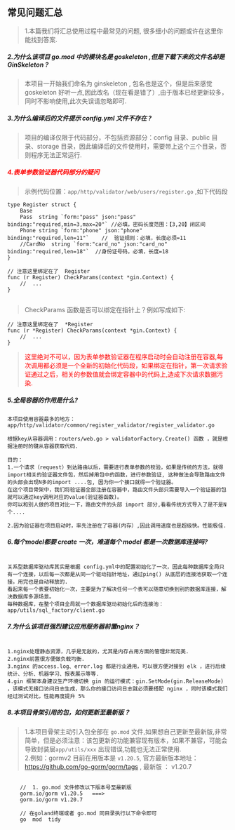 ##  常见问题汇总
> 1.本篇我们将汇总使用过程中最常见的问题, 很多细小的问题或许在这里你能找到答案.

#####  2.为什么该项目 go.mod 中的模块名是 goskeleton ,但是下载下来的文件名却是 GinSkeleton ?
>   本项目一开始我们命名为 ginskeleton , 包名也是这个，但是后来感觉 goskeleton 好听一点,因此改名（现在看是错了）,由于版本已经更新较多，同时不影响使用,此次失误请忽略即可.  

#####  3.为什么编译后的文件提示 config.yml 文件不存在 ?  
>   项目的编译仅限于代码部分，不包括资源部分：config 目录、public 目录、storage 目录，因此编译后的文件使用时，需要带上这个三个目录，否则程序无法正常运行.    

#####  <font color='red'>4.表单参数验证器代码部分的疑问</font>      
>   示例代码位置：`app/http/validator/web/users/register.go`  ,如下代码段  
```code 
type Register struct {
	Base
	Pass  string `form:"pass" json:"pass" binding:"required,min=3,max=20"` //必填，密码长度范围：【3,20】闭区间
	Phone string `form:"phone" json:"phone"  binding:"required,len=11"`    //  验证规则：必填，长度必须=11
	//CardNo  string `form:"card_no" json:"card_no" binding:"required,len=18"`	//身份证号码，必填，长度=18
}

// 注意这里绑定在了  Register  
func (r Register) CheckParams(context *gin.Context) {
    //  ...
}


```  
>  CheckParams 函数是否可以绑定在指针上？例如写成如下:  
```code  
// 注意这里绑定在了  *Register 
func (r *Register) CheckParams(context *gin.Context) {
    //  ...
}

```
> <font color="red">这里绝对不可以，因为表单参数验证器在程序启动时会自动注册在容器,每次调用都必须是一个全新的初始化代码段，如果绑定在指针，第一次请求验证通过之后，相关的参数值就会绑定容器中的代码上,造成下次请求数据污染.</font>
 
#####  5.全局容器的作用是什么?  
```code  
本项目使用容器最多的地方：
app/http/validator/common/register_validator/register_validator.go

根据key从容器调用：routers/web.go > validatorFactory.Create() 函数 ，就是根据注册时的键从容器获取代码.

目的：
1.一个请求（request）到达路由以后，需要进行表单参数的校验，如果是传统的方法，就得import相关的验证器文件包，然后掉用包中的函数，进行参数验证, 这种做法会导致路由文件的头部会出现N多的import ....包, 因为你一个接口就得一个验证器。
在这个项目骨架中，我们将验证器全部注册在容器中，路由文件头部只需要导入一个验证器的包就可以通过key调用对应的value(验证器函数)。
你可以和别人做的项目对比一下，路由文件的头部 import 部分,看看传统方式导入了是不是N个....

2.因为验证器在项目启动时，率先注册在了容器(内存）,因此调用速度也是超级快。性能极佳.

```

#####  6.每个model都要 create 一次，难道每个 model 都是一次数据库连接吗?    
```code   

关系型数据库驱动库其实是根据 config.yml中的配置初始化了一次，因此每种数据库全局只有一个连接，以后每一次都是从同一个驱动指针地址，通过ping() 从底层的连接池获取一个连接。用完也是自动释放的.
看起来每一个表要初始化一次，主要是为了解决任何一个表可以随意切换到别的数据库连接，解决数据库多源场景。
每种数据库，在整个项目全局就一个数据库驱动初始化后的连接池：app/utils/sql_factory/client.go 

```

#####  7.为什么该项目强烈建议应用服务器前置nginx？   
```code   

1.nginx处理静态资源，几乎是无敌的，尤其是内存占用方面的管理非常完美. 
2.nginx前置很方便做负载均衡.
3.nginx 的access.log、error.log 都是行业通用，可以很方便对接到 elk ，进行后续统计、分析、机器学习、报表展示等等.
4.gin 框架本身建议生产环境切换 gin 的运行模式：gin.SetMode(gin.ReleaseMode) ，该模式无接口访问日志生成，那么你的接口访问日志就必须要搭配 nginx ，同时该模式我们经过测试对比，性能再度提升 5% 

```

#####  8.本项目骨架引用的包，如何更新至最新版？  
> 1.本项目骨架主动引入包全部在 `go.mod` 文件,如果想自己更新至最新版,非常简单，但是必须注意：该包更新的功能兼容现有版本，如果不兼容，可能会导致封装层`app/utils/xxx` 出现错误,功能也无法正常使用.  
> 2.例如：gormv2 目前在用版本是 `v1.20.5`, 官方最新版本地址：https://github.com/go-gorm/gorm/tags , 最新版 ： v1.20.7   
```code   

    //  1. go.mod 文件修改以下版本号至最新版
    gorm.io/gorm v1.20.5   ===>
    gorm.io/gorm v1.20.7

    // 在goland终端或者 go.mod 同目录执行以下命令即可
    go  mod  tidy    

```  

    